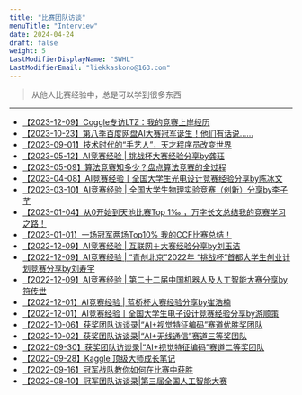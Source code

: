 ```yaml
---
title: "比赛团队访谈"
menuTitle: "Interview"
date: 2024-04-24
draft: false
weight: 5
LastModifierDisplayName: "SWHL"
LastModifierEmail: "liekkaskono@163.com"
---
```

 
> 从他人比赛经验中，总是可以学到很多东西
 
---
 

- [【2023-12-09】Coggle专访LTZ：我的竞赛上岸经历](https://mp.weixin.qq.com/s/3Xzhv3vZIdQ_rt4jr7XQ6Q)
- [【2023-10-23】第八季百度网盘AI大赛冠军诞生！他们有话说......](https://mp.weixin.qq.com/s/NmbAlFTWfJFl7OHoPIZ35g)
- [【2023-09-01】技术时代的“手艺人”，天才程序员改变世界](https://mp.weixin.qq.com/s/uO7ZUmPUyyxJY7aDwOjteA)
- [【2023-05-12】AI竞赛经验 | 挑战杯大赛经验分享by龚珏](http://mp.weixin.qq.com/s?__biz=MzU5NjcwODkyMg==&mid=2247486020&idx=2&sn=8c818347059cff9565dda4b43f38e449&chksm=fe5fd111c9285807dbe6e3767d6159198233568d551ebec3d75c1e6bb467a88ed66512bdc992#rd)
- [【2023-05-09】算法竞赛知多少？盘点算法竞赛的全过程](https://mp.weixin.qq.com/s/xl1-LJNHrC0yLzM7ZePT7A)
- [【2023-04-08】AI竞赛经验丨全国大学生光电设计竞赛经验分享by陈冰文](http://mp.weixin.qq.com/s?__biz=MzU5NjcwODkyMg==&mid=2247485844&idx=1&sn=e2652e70b9cd259f8d68ac62bb5dc7a7&chksm=fe5fd2c1c9285bd790a8d7dd69fee2dc7add69f1072c6a147cc26164b9c44904c1bb104ea637#rd)
- [【2023-03-10】AI竞赛经验 | 全国大学生物理实验竞赛（创新）分享by李子芊](http://mp.weixin.qq.com/s?__biz=MzU5NjcwODkyMg==&mid=2247485681&idx=1&sn=84722f0febb3842590f1da5e880c0081&chksm=fe5fd3a4c9285ab23abf64defa9072f03fdf2528c721f4e242ac7fc5db606c6f8c1447d90be4#rd)
- [【2023-01-04】从0开始到天池比赛Top 1‰ ，万字长文总结我的竞赛学习之路！](http://mp.weixin.qq.com/s?__biz=MzIwNDA5NDYzNA==&amp;mid=2247489671&amp;idx=1&amp;sn=dfbb6d11a27b4834e293b18406635465&amp;chksm=96c43542a1b3bc543674145033b05be413a9aee2c95f8053103b632a506c9b8d4c6bef8c3dd3&amp;scene=21#wechat_redirect)
- [【2023-01-01】一场冠军两场Top10% 我的CCF比赛总结！](https://mp.weixin.qq.com/s?__biz=MzIwNDA5NDYzNA==&mid=2247498489&idx=1&sn=3f0bbf0e1b7f4bfef3ad9765e363a725&chksm=96c7d73ca1b05e2a59d8ad5bde394ae8598aff1c7ae8bbc6bf118252b44e39aa51e6861a938f&scene=21#wechat_redirect)
- [【2022-12-09】AI竞赛经验 | 互联网＋大赛经验分享by刘玉洁](http://mp.weixin.qq.com/s?__biz=MzU5NjcwODkyMg==&mid=2247484857&idx=1&sn=18abb546f36b103f050026065d74ed32&chksm=fe5fdeecc92857fa4c30e55d7a03d80b29ddca62c78c8f2a6a555e3b33f6220090caadda75e0#rd)
- [【2022-12-09】AI竞赛经验 | “青创北京”2022年 “挑战杯”首都大学生创业计划竞赛分享by刘寿宇](http://mp.weixin.qq.com/s?__biz=MzU5NjcwODkyMg==&mid=2247485396&idx=1&sn=451a26593820dd1732b8366ff33b1b5b&chksm=fe5fdc81c92855972bf2bc1aa05ab5e4d4c52a76d9284990bb75ab410310a7f5a4cc64c68872#rd)
- [【2022-12-09】AI竞赛经验 | 第二十二届中国机器人及人工智能大赛分享by符传世](http://mp.weixin.qq.com/s?__biz=MzU5NjcwODkyMg==&mid=2247485423&idx=1&sn=e2b8676725da1f3208074f7db70ca6f4&chksm=fe5fdcbac92855ace3dbf0b83a4908e36ad8dd4b19635e44a5720d64da5bcda521a16b1a9552#rd)
- [【2022-12-01】AI竞赛经验 | 蓝桥杯大赛经验分享by崔浩楠](http://mp.weixin.qq.com/s?__biz=MzU5NjcwODkyMg==&mid=2247485468&idx=1&sn=002fc99f7373f41f53c13d66cb8f9855&chksm=fe5fd349c9285a5fc26e26804c97f85e145272404dabed9b986871eee8dc355f4e42b9973039#rd)
- [【2022-12-01】AI竞赛经验丨全国大学生电子设计竞赛经验分享by游顺策](http://mp.weixin.qq.com/s?__biz=MzU5NjcwODkyMg==&mid=2247485520&idx=1&sn=0e9e363ee81e76b7bf7e4b48ada3d700&chksm=fe5fd305c9285a1349e5a60fc860ae8bc7068fae3891fa435e5263c548015bdd677bc3e43add#rd)
- [【2022-10-06】获奖团队访谈录|“AI+视觉特征编码”赛道优胜奖团队](https://mp.weixin.qq.com/s/l8xNDQBl0PrKP8Wdh7jqKA)
- [【2022-10-02】获奖团队访谈录|“AI+无线通信”赛道三等奖团队](https://mp.weixin.qq.com/s/onetkpO_kcPlWclrayD1sA)
- [【2022-09-30】获奖团队访谈录|“AI+视觉特征编码”赛道二等奖团队](https://mp.weixin.qq.com/s/3nWdcIonbr7lS_TazYtqKA)
- [【2022-09-28】Kaggle 顶级大师成长笔记](https://mp.weixin.qq.com/s/szoueEXU9u_vHv8Q-y3C-Q)
- [【2022-09-16】冠军战队教你如何在比赛中获胜](https://mp.weixin.qq.com/s/QJ8A-qUPjd5o77IpfY36kg)
- [【2022-08-10】冠军团队访谈录|第三届全国人工智能大赛](https://mp.weixin.qq.com/s/au7r79Tbyf52tdrcGAkZAQ)



<script src="https://giscus.app/client.js"
        data-repo="SWHL/AI-Competition-Collections"
        data-repo-id="MDEwOlJlcG9zaXRvcnkzNjI2NTQ0NDA="
        data-category="Ideas"
        data-category-id="DIC_kwDOFZ2q6M4Ce5Hv"
        data-mapping="title"
        data-strict="0"
        data-reactions-enabled="1"
        data-emit-metadata="0"
        data-input-position="top"
        data-theme="preferred_color_scheme"
        data-lang="zh-CN"
        data-loading="lazy"
        crossorigin="anonymous"
        async>
</script>

